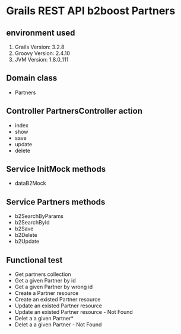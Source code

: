 # **Grails REST API b2boost Partners**

## environment used
1. Grails Version: 3.2.8
2. Groovy Version: 2.4.10
3. JVM Version: 1.8.0_111

## Domain class

* Partners

## Controller **PartnersController** action

* index
* show
* save
* update
* delete

## Service **InitMock** methods

* dataB2Mock

## Service **Partners** methods

* b2SearchByParams
* b2SearchById
* b2Save
* b2Delete
* b2Update

## Functional test

* Get partners collection
* Get a given Partner by id
* Get a given Partner by wrong id
* Create a Partner resource
* Create an existed Partner resource
* Update an existed Partner resource
* Update an existed Partner resource - Not Found
* Delet a a given Partner*
* Delet a a given Partner - Not Found
